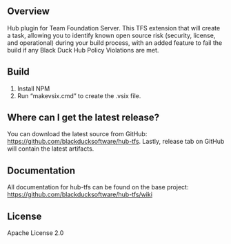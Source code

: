 ## Overview 

Hub plugin for Team Foundation Server. This TFS extension that will create a task, allowing you to identify known open source risk (security, license, and operational) during your build process, with an added feature to fail the build if any Black Duck Hub Policy Violations are met.

## Build
1) Install NPM
2) Run “makevsix.cmd” to create the .vsix file.

## Where can I get the latest release?
You can download the latest source from GitHub: https://github.com/blackducksoftware/hub-tfs. 
Lastly, release tab on GitHub will contain the latest artifacts.

## Documentation

All documentation for hub-tfs can be found on the base project:  https://github.com/blackducksoftware/hub-tfs/wiki

## License

Apache License 2.0
